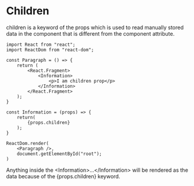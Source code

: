 # Children

children is a keyword of the props which is used to read manually stored data in the component that is different from the component attribute.

```
import React from "react";
import ReactDom from "react-dom";

const Paragraph = () => {
    return (
        <React.Fragment>
            <Information>
                <p>I am children prop</p>
            </Information>
        </React.Fragment>
    );
}

const Information = (props) => {
    return(
        {props.children}
    );
}

ReactDom.render(
    <Paragraph />,
    document.getElementById("root");
)
```

Anything inside the &lt;Information&gt;...&lt;/Information&gt; will be rendered as the data because of the {props.children} keyword.

